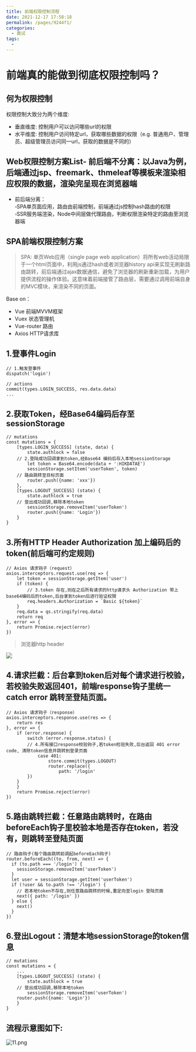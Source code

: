 ```yaml
---
title: 前端权限控制流程
date: 2021-12-17 17:58:18
permalink: /pages/9244f1/
categories:
  - 面试
tags:
  - 
---
```

# 前端真的能做到彻底权限控制吗？


[](https://www.zhihu.com/people/zhang-yuan-59-89)
  

## 何为权限控制



权限控制大致分为两个维度:

-   垂直维度: 控制用户可以访问哪些url的权限
-   水平维度: 控制用户访问特定url，获取哪些数据的权限（e.g. 普通用户、管理员、超级管理员访问同一url，获取的数据是不同的）

## Web权限控制方案List-   前后端不分离：以Java为例，后端通过jsp、freemark、thmeleaf等模板来渲染相应权限的数据，渲染完呈现在浏览器端
-   前后端分离：  
    ▫SPA单页面应用，路由由前端控制，前端通过js控制hash路由的权限  
    ▫SSR服务端渲染，Node中间层做代理路由，判断权限渲染特定的路由至浏览器端

## SPA前端权限控制方案

> SPA: 单页Web应用（single page web application）将所有web活动局限于一个html页面中，利用js通过hash或者浏览器history api来实现无刷新路由跳转，前后端通过ajax数据通信，避免了浏览器的刷新重新加载，为用户提供流程的操作体验。这意味着前端接管了路由层，需要通过调用前端自身的MVC模块，来渲染不同的页面。

Base on：

-   Vue 前端MVVM框架
-   Vuex 状态管理机
-   Vue-router 路由
-   Axios HTTP请求库

## 1.登事件Login



```text
// 1.触发登事件
dispatch('login')
 
// actions
commit(types.LOGIN_SUCCESS, res.data.data)
... 
```

## 2.获取Token，经Base64编码后存至sessionStorage



```text
// mutations
const mutations = {
    [types.LOGIN_SUCCESS] (state, data) {
        state.authlock = false
    // 2.登陆成功回调拿到token,经Base64 编码后存入本地sessionStorage
        let token = Base64.encode(data + ':HIKDATAE')
        sessionStorage.setItem('userToken', token)
    // 路由跳转至目标页面
        router.push({name: 'xxx'})
    },
    [types.LOGOUT_SUCCESS] (state) {
        state.authlock = true
    // 登出成功回调,移除本地token
        sessionStorage.removeItem('userToken')
        router.push({name: 'Login'})
    }
} 
```

## 3.所有HTTP Header Authorization 加上编码后的token(前后端可约定规则)



```text
// Axios 请求钩子（request）
axios.interceptors.request.use(req => {
    let token = sessionStorage.getItem('user')     
    if (token) {         
        // 3.token 存在,则在之后所有请求的http请求头 Authorization 带上base64编码后的token,后台拿到token后进行验证权限         
        req.headers.Authorization = `Basic ${token}`     
    }
    req.data = qs.stringify(req.data)     
    return req 
}, error => {
    return Promise.reject(error) 
}) 
```

> 浏览器http header

![](https://pic2.zhimg.com/80/v2-df3c7a9e25d7c2eba49edfbe46ac0fad_720w.jpg)

## 4.请求拦截：后台拿到token后对每个请求进行校验，若校验失败返回401，前端response钩子里统一catch error 跳转至登陆页面。



```text
// Axios 请求钩子（response）
axios.interceptors.response.use(res => {
    return res
}, error => {
    if (error.response) {
        switch (error.response.status) {
        // 4.所有接口response校验钩子,若token检验失败,后台返回 401 error code, 清除token信息并跳转到登录页面
            case 401:
                store.commit(types.LOGOUT)
                router.replace({
                    path: '/login'
        })
    }
    }
    return Promise.reject(error)
}) 
```

## 5.路由跳转拦截：任意路由跳转时，在路由beforeEach钩子里校验本地是否存在token，若没有，则跳转至登陆页面



```text
// 路由钩子(每个路由跳转前调起beforeEach钩子)
router.beforeEach((to, from, next) => {
  if (to.path === '/login') {
    sessionStorage.removeItem('userToken')
  }
  let user = sessionStorage.getItem('userToken')
  if (!user && to.path !== '/login') {
    // 若本地token不存在,则任意路由跳转的时候,重定向至login 登陆页面
    next({ path: '/login' })
  } else {
    next()
  }
}) 
```

## 6.登出Logout：清楚本地sessionStorage的token信息 

```text
// mutations
const mutations = {
    ...
    [types.LOGOUT_SUCCESS] (state) {
        state.authlock = true
    // 登出成功回调,移除本地token
        sessionStorage.removeItem('userToken')
    router.push({name: 'Login'})
    }
} 
```

## 流程示意图如下:

![11.png](https://i.loli.net/2021/09/18/vMy7N9asoqSmCfe4/B6ADOm1pxN4K2gj.png)
